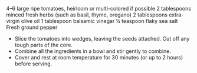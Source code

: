 4–6 large ripe tomatoes, heirloom or multi-colored if possible
2 tablespoons minced fresh herbs (such as basil, thyme, oregano)
2 tablespoons extra-virgin olive oil
1 tablespoon balsamic vinegar
¼ teaspoon flaky sea salt
Fresh ground pepper

- Slice the tomatoes into wedges, leaving the seeds attached. Cut off any tough parts of the core.
- Combine all the ingredients in a bowl and stir gently to combine.
- Cover and rest at room temperature for 30 minutes (or up to 2 hours) before serving.
